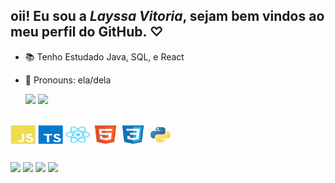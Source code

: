 ## oii! Eu sou a **_Layssa Vitoria_**, sejam bem vindos ao meu perfil do GitHub. ♡

- 📚 Tenho Estudado Java, SQL, e React
- 💌 Pronouns: ela/dela

  <div>
    <img height="180em" src="http://github-readme-stats.vercel.app/api?username=layssaVT&show_icons=true&theme=date_night&include_all_commits=true&count_private=true"/>
    <img height="180em" src="https://github-readme-stats.vercel.app/api/top-langs/?username=layssaVT&layout=compact&langs_count=168theme=dracula"/>
  </div>
<div style="display: inline_block"><br>
  <img align="center" alt="Layssa-Js" height="30" width="40" src="https://raw.githubusercontent.com/devicons/devicon/master/icons/javascript/javascript-plain.svg">
  <img align="center" alt="Layssa-Ts" height="30" width="40" src="https://raw.githubusercontent.com/devicons/devicon/master/icons/typescript/typescript-plain.svg">
  <img align="center" alt="Layssa-React" height="30" width="40" src="https://raw.githubusercontent.com/devicons/devicon/master/icons/react/react-original.svg">
  <img align="center" alt="Layssa-HTML" height="30" width="40" src="https://raw.githubusercontent.com/devicons/devicon/master/icons/html5/html5-original.svg">
  <img align="center" alt="Layssa-CSS" height="30" width="40" src="https://raw.githubusercontent.com/devicons/devicon/master/icons/css3/css3-original.svg">
  <img align="center" alt="Layssa-Python" height="30" width="40" src="https://raw.githubusercontent.com/devicons/devicon/master/icons/python/python-original.svg">
          
</div>

  ##

<div> 
  <a href="https://www.youtube.com/channel/UC-Hz_Yvgka77kAxHiHAFbVg" target="_blank"><img src="https://img.shields.io/badge/YouTube-FF0000?style=for-the-badge&logo=youtube&logoColor=white" target="_blank"></a>
  <a href="https://www.instagram.com/layssa_vt/" target="_blank"><img src="https://img.shields.io/badge/-Instagram-%23E4405F?style=for-the-badge&logo=instagram&logoColor=white" target="_blank"></a>
  <a href = "mailto:layssavitoria2005@gmail.com"><img src="https://img.shields.io/badge/-Gmail-%23333?style=for-the-badge&logo=gmail&logoColor=white" target="_blank"></a>
  <a href="https://www.linkedin.com/in/layssa-vitoria-a1533026a?lipi=urn%3Ali%3Apage%3Ad_flagship3_profile_view_base_contact_details%3BzyzGDBJ5Qq%2BmzxXMkbl%2BGg%3D%3D" target="_blank"><img src="https://img.shields.io/badge/-LinkedIn-%230077B5?style=for-the-badge&logo=linkedin&logoColor=white" target="_blank"></a> 
  
</div>

